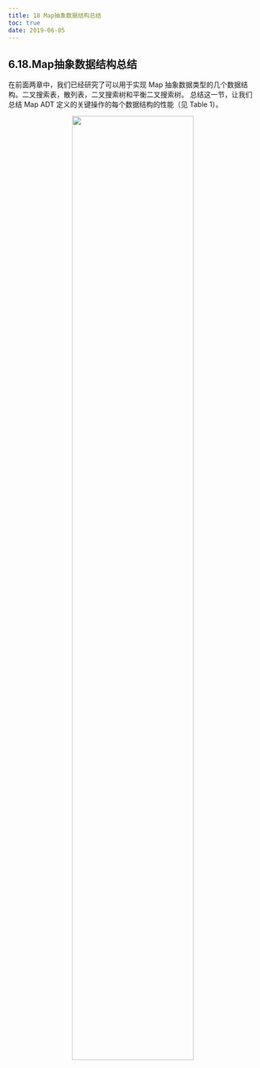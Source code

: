 ```yaml
---
title: 18 Map抽象数据结构总结
toc: true
date: 2019-06-05
---
```

## 6.18.Map抽象数据结构总结

在前面两章中，我们已经研究了可以用于实现 Map 抽象数据类型的几个数据结构。二叉搜索表，散列表，二叉搜索树和平衡二叉搜索树。 总结这一节，让我们总结 Map ADT 定义的关键操作的每个数据结构的性能（见 Table 1）。

<p align="center">
    <img width="70%" height="70%" src="http://images.iterate.site/blog/image/20190702/S4XTyCBY1ISq.png?imageslim">
</p>
